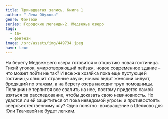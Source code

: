 ```yaml
---
title: Тринадцатая запись. Книга 1
author: " Лена Обухова"
genre: Фэнтези
series: Городские легенды-2. Медвежье озеро
tags:
  - 16+
  - фэнтези
image: /src/assets/img/449734.jpeg
have: true
---
```

На берегу Медвежьего озера готовится к открытию новая гостиница. Тихий уголок, умиротворяющий пейзаж, новое современное здание – что может пойти не так? И все же хозяйка пока еще пустующей гостиницы слышит странные звуки, ночью видит женский силуэт, бродящий по этажам, а на берегу озера находит труп помощницы. Полиции не терпится все свалить на нее, поэтому придется самой взяться за расследование, чтобы доказать свою невиновность. Но удастся ли ей защититься от пока неведомой угрозы и противостоять сверхъестественному злу? Одно понятно: возвращение в Шелково для Юли Ткачевой не будет легким.
